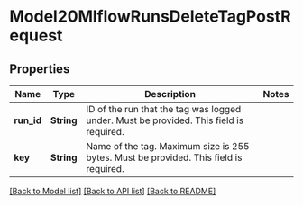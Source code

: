 # Model20MlflowRunsDeleteTagPostRequest

## Properties

Name | Type | Description | Notes
------------ | ------------- | ------------- | -------------
**run_id** | **String** | ID of the run that the tag was logged under. Must be provided. This field is required. | 
**key** | **String** | Name of the tag. Maximum size is 255 bytes. Must be provided. This field is required. | 

[[Back to Model list]](../README.md#documentation-for-models) [[Back to API list]](../README.md#documentation-for-api-endpoints) [[Back to README]](../README.md)


